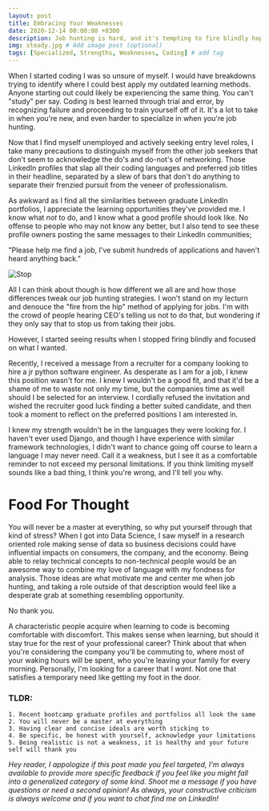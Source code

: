 ```yaml
---
layout: post
title: Embracing Your Weaknesses
date: 2020-12-14 00:00:00 +0300
description: Job hunting is hard, and it's tempting to fire blindly hoping to hit any target and land a position in the field you want, but sometimes it's best to line your sights, breath, and keep your aim steady. # Add post description (optional)
img: steady.jpg # Add image post (optional)
tags: [Specialized, Strengths, Weaknesses, Coding] # add tag
---
```

When I started coding I was so unsure of myself. I would have breakdowns trying to identify where I could best apply my outdated learning methods. Anyone starting out could likely be experiencing the same thing. You can't "study" per say. Coding is best learned through trial and error, by recognizing failure and proceeding to train yourself off of it. It's a lot to take in when you're new, and even harder to specialize in when you're job hunting.

Now that I find myself unemployed and actively seeking entry level roles, I take many precautions to distinguish myself from the other job seekers that don't seem to acknowledge the do's and do-not's of networking. Those LinkedIn profiles that slap all their coding languages and preferred job titles in their headline, separated by a slew of bars that don't do anything to separate their frenzied pursuit from the veneer of professionalism. 

As awkward as I find all the similarities between graduate LinkedIn portfolios, I appreciate the learning opportunities they've provided me. I know what <i>not</i> to do, and I know what a good profile should look like. No offense to people who may not know any better, but I also tend to see these profile owners posting the same messages to their LinkedIn communities; 

"Please help me find a job, I've submit hundreds of applications and haven't heard anything back." 

![Stop]({{site.baseurl}}/assets/img/stop.jpg)

All I can think about though is how different we all are and how those differences tweak our job hunting strategies. I won't stand on my lecturn and denouce the "fire from the hip" method of applying for jobs. I'm with the crowd of people hearing CEO's telling us not to do that, but wondering if they only say that to stop us from taking their jobs.  

However, I started seeing results when I stopped firing blindly and focused on what I wanted. 

Recently, I received a message from a recruiter for a company looking to hire a jr python software engineer. As desperate as I am for a job, I knew this position wasn't for me. I knew I wouldn't be a good fit, and that it'd be a shame of me to waste not only my time, but the companies time as well should I be selected for an interview. I cordially refused the invitation and wished the recruiter good luck finding a better suited candidate, and then took a moment to reflect on the preferred positions I am interested in.

I knew my strength wouldn't be in the languages they were looking for. I haven't ever used Django, and though I have experience with similar framework technologies, I didn't want to chance going off course to learn a language I may never need. Call it a weakness, but I see it as a comfortable reminder to not exceed my personal limitations. If you think limiting myself sounds like a bad thing, I think you're wrong, and I'll tell you why.

# Food For Thought
You will never be a master at everything, so why put yourself through that kind of stress? When I got into Data Science, I saw myself in a research oriented role making sense of data so business decisions could have influential impacts on consumers, the company, and the economy. Being able to relay technical concepts to non-technical people would be an awesome way to combine my love of language with my fondness for analysis. Those ideas are what motivate me and center me when job hunting, and taking a role outside of that description would feel like a desperate grab at something resembling opportunity.

No thank you.

A characteristic people acquire when learning to code is becoming comfortable with discomfort. This makes sense when learning, but should it stay true for the rest of your professional career? Think about that when you're considering the company you'll be commuting to, where most of your waking hours will be spent, who you're leaving your family for every morning. Personally, I'm looking for a career that I <i>want</i>. Not one that satisfies a temporary need like getting my foot in the door.

### TLDR: 
    1. Recent bootcamp graduate profiles and portfolios all look the same
    2. You will never be a master at everything  
    3. Having clear and concise ideals are worth sticking to
    4. Be specific, be honest with yourself, acknowledge your limitations 
    5. Being realistic is not a weakness, it is healthy and your future self will thank you

<i>Hey reader, I appologize if this post made you feel targeted, I'm always available to provide more specific feedback if you feel like you might fall into a generalized category of some kind. Shoot me a message if you have questions or need a second opinion! As always, your constructive criticism is always welcome and if you want to chat find me on LinkedIn!</i>




